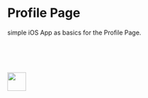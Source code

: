  

# Profile Page

<p align="center">


simple iOS App as basics for the Profile Page.
 

  <br><br>  <br><br>
  <img src="http://katikids.com/profilePage.png" height="42" width="42">
 
  </p>
